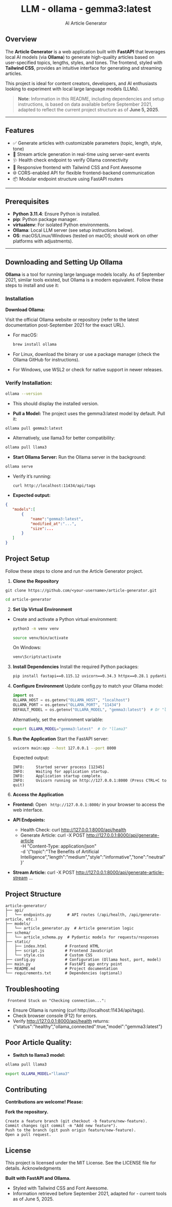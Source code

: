 
<h1 align="center">LLM - ollama - gemma3:latest</h1>
<p align="center">AI Article Generator</p>

## Overview

The **Article Generator** is a web application built with **FastAPI** that leverages local AI models (via **Ollama**) to generate high-quality articles based on user-specified topics, lengths, styles, and tones. The frontend, styled with **Tailwind CSS**, provides an intuitive interface for generating and streaming articles.

This project is ideal for content creators, developers, and AI enthusiasts looking to experiment with local large language models (LLMs).

> **Note**: Information in this README, including dependencies and setup instructions, is based on data available before September 2021, adapted to reflect the current project structure as of **June 5, 2025**.

---

## Features

- ✅ Generate articles with customizable parameters (topic, length, style, tone)
- 🔄 Stream article generation in real-time using server-sent events
- 🩺 Health check endpoint to verify Ollama connectivity
- 🎨 Responsive frontend with Tailwind CSS and Font Awesome
- 🌐 CORS-enabled API for flexible frontend-backend communication
- 📦 Modular endpoint structure using FastAPI routers

---

## Prerequisites

- **Python 3.11.4**: Ensure Python is installed.
- **pip**: Python package manager.
- **virtualenv**: For isolated Python environments.
- **Ollama**: Local LLM server (see setup instructions below).
- **OS**: macOS/Linux/Windows (tested on macOS; should work on other platforms with adjustments).

---

## Downloading and Setting Up Ollama

**Ollama** is a tool for running large language models locally. As of September 2021, similar tools existed, but Ollama is a modern equivalent. Follow these steps to install and use it:

### Installation

**Download Ollama:**

Visit the official Ollama website or repository (refer to the latest documentation post-September 2021 for the exact URL).

- For macOS:
    ```bash
    brew install ollama
    ```

- For Linux, download the binary or use a package manager (check the Ollama GitHub for instructions).
- For Windows, use WSL2 or check for native support in newer releases.


### Verify Installation:
``` bash
ollama --version
```

- This should display the installed version.

- **Pull a Model:** The project uses the gemma3:latest model by default. Pull it:
``` bash
ollama pull gemma3:latest
```

- Alternatively, use llama3 for better compatibility:
``` bash
ollama pull llama3
```

- **Start Ollama Server:** Run the Ollama server in the background:
``` bash
ollama serve
```

- Verify it’s running:
    ``` url
    curl http://localhost:11434/api/tags
    ```

 - **Expected output:**
 ``` json
{
    "models":[
        {
            "name":"gemma3:latest",
            "modified_at":"...",
            "size":...
        }
    ]
}
 ```

## Project Setup
Follow these steps to clone and run the Article Generator project.
1. **Clone the Repository**
``` url
git clone https://github.com/<your-username>/article-generator.git
```
``` bash
cd article-generator
```

2. **Set Up Virtual Environment**
- Create and activate a Python virtual environment:
  ``` bash
  python3 -m venv venv
  ```   
    ``` bash
    source venv/bin/activate
    ```  
    On Windows: 
    ``` bash
    venv\Scripts\activate
    ```
 
3. **Install Dependencies**
    Install the required Python packages:
    ``` bash
    pip install fastapi==0.115.12 uvicorn==0.34.3 httpx==0.28.1 pydantic==2.11.5 langchain==0.3.25
    ```

4. **Configure Environment**
    Update config.py to match your Ollama model:
    ``` python
    import os
    OLLAMA_HOST = os.getenv("OLLAMA_HOST", "localhost")
    OLLAMA_PORT = os.getenv("OLLAMA_PORT", "11434")
    DEFAULT_MODEL = os.getenv("OLLAMA_MODEL", "gemma3:latest")  # Or "llama3"
    ```

    Alternatively, set the environment variable:
    ``` bash
    export OLLAMA_MODEL="gemma3:latest"  # Or "llama3"
    ```

5. **Run the Application**
    Start the FastAPI server:
    ``` bash
    uvicorn main:app --host 127.0.0.1 --port 8000
    ```

    Expected output:
    ``` terminal
    INFO:     Started server process [12345]
    INFO:     Waiting for application startup.
    INFO:     Application startup complete.
    INFO:     Uvicorn running on http://127.0.0.1:8000 (Press CTRL+C to quit)
    ```

6. **Access the Application**

- **Frontend:** 
    Open ``` http://127.0.0.1:8000/``` in your browser to access the web interface.
- **API Endpoints:**
    - Health Check: curl http://127.0.0.1:8000/api/health
    - Generate Article: curl -X POST http://127.0.0.1:8000/api/generate-article \
    -H "Content-Type: application/json" \
    -d '{"topic":"The Benefits of Artificial Intelligence","length":"medium","style":"informative","tone":"neutral"}'

- **Stream Article:** curl -X POST http://127.0.0.1:8000/api/generate-article-stream ...



## Project Structure
```
article-generator/
├── api/
│   └── endpoints.py       # API routes (/api/health, /api/generate-article, etc.)
├── models/
│   └── article_generator.py  # Article generation logic
├── schema/
│   └── article_schema.py  # Pydantic models for requests/responses
├── static/
│   ├── index.html        # Frontend HTML
│   ├── script.js         # Frontend JavaScript
│   └── style.css         # Custom CSS
├── config.py             # Configuration (Ollama host, port, model)
├── main.py               # FastAPI app entry point
├── README.md             # Project documentation
└── requirements.txt      # Dependencies (optional)

```

## Troubleshooting

``` Frontend Stuck on "Checking connection...":```

- Ensure Ollama is running (curl http://localhost:11434/api/tags).
- Check browser console (F12) for errors.
- Verify http://127.0.0.1:8000/api/health returns:{"status":"healthy","ollama_connected":true,"model":"gemma3:latest"}


## Poor Article Quality:

- **Switch to llama3 model:** 
``` bash
ollama pull llama3
```
``` bash
export OLLAMA_MODEL="llama3"
```

## Contributing
**Contributions are welcome! Please:**

**Fork the repository.**
``` git
Create a feature branch (git checkout -b feature/new-feature).
Commit changes (git commit -m "Add new feature").
Push to the branch (git push origin feature/new-feature).
Open a pull request.
```

## License
This project is licensed under the MIT License. See the LICENSE file for details.
Acknowledgments

**Built with FastAPI and Ollama.**
- Styled with Tailwind CSS and Font Awesome.
- Information retrieved before September 2021, adapted for - current tools as of June 5, 2025.

